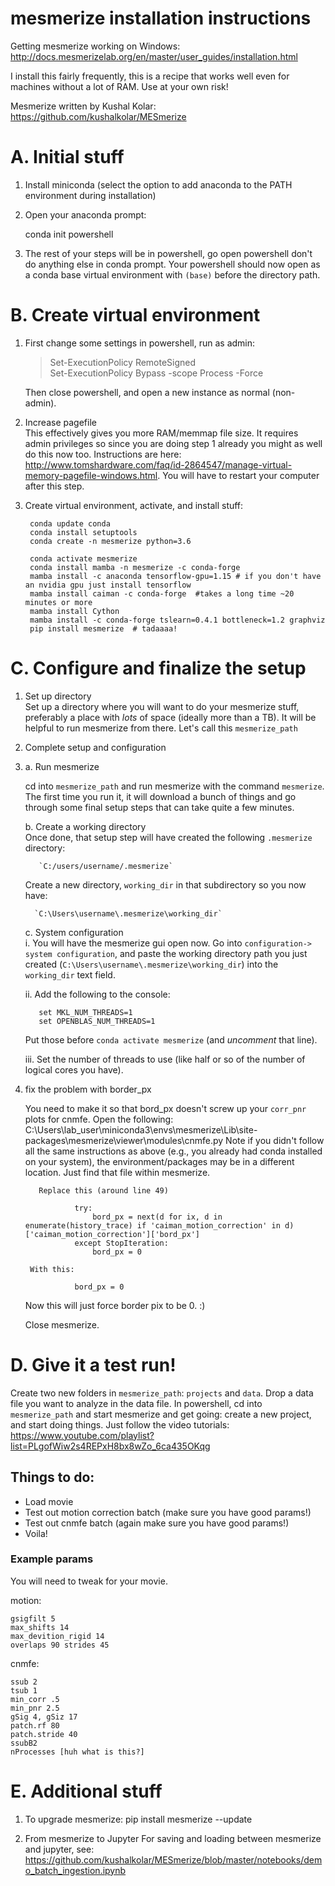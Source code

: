 # mesmerize installation instructions
Getting mesmerize working on Windows:
http://docs.mesmerizelab.org/en/master/user_guides/installation.html

I install this fairly frequently, this is a recipe that works well even for machines without a lot of RAM. Use at your own risk!

Mesmerize written by Kushal Kolar:
https://github.com/kushalkolar/MESmerize

# A. Initial stuff

1. Install miniconda (select the option to add anaconda to the PATH environment during installation)
2. Open your anaconda prompt:

    conda init powershell

3. The rest of your steps will be in powershell, go open powershell don't do anything else in conda prompt. Your powershell should now open as a conda base virtual environment with `(base)` before the directory path.

# B. Create virtual environment
1. First change some settings in powershell, run as admin:    

    >Set-ExecutionPolicy RemoteSigned    
    Set-ExecutionPolicy Bypass -scope Process -Force

    Then close powershell, and open a new instance as normal (non-admin).

2. Increase pagefile    
This effectively gives you more RAM/memmap file size. It requires admin privileges so since you are doing step 1 
already you might as well do this now too. Instructions are here:
http://www.tomshardware.com/faq/id-2864547/manage-virtual-memory-pagefile-windows.html. You will have to 
restart your computer after this step.

3. Create virtual environment, activate, and install stuff:    

        conda update conda
        conda install setuptools
        conda create -n mesmerize python=3.6
        
        conda activate mesmerize
        conda install mamba -n mesmerize -c conda-forge
        mamba install -c anaconda tensorflow-gpu=1.15 # if you don't have an nvidia gpu just install tensorflow
        mamba install caiman -c conda-forge  #takes a long time ~20 minutes or more
        mamba install Cython
        mamba install -c conda-forge tslearn=0.4.1 bottleneck=1.2 graphviz
        pip install mesmerize  # tadaaaa!

# C. Configure and finalize the setup
1. Set up directory    
Set up a directory where you will want to do your mesmerize stuff, preferably a place with *lots* of space (ideally more than a TB). It will be helpful to run mesmerize from there. Let's call this `mesmerize_path`

2. Complete setup and configuration   
3.  
    a. Run mesmerize    
     
     cd into `mesmerize_path` and run mesmerize with the command `mesmerize`. The first time you run it, 
     it will download a bunch of things and go through some final setup steps that can take quite a few minutes.

      b. Create a working directory    
      Once done, that setup step will have created the following `.mesmerize` directory:

          `C:/users/username/.mesmerize`

      Create a new directory, `working_dir` in that subdirectory so you now have:

         `C:\Users\username\.mesmerize\working_dir`

      c. System configuration    
      i. You will have the mesmerize gui open now. Go into `configuration-> system configuration`, and paste the working directory path you just created (`C:\Users\username\.mesmerize\working_dir`) into the `working_dir` text field.

      ii. Add the following to the console:

          set MKL_NUM_THREADS=1
          set OPENBLAS_NUM_THREADS=1

      Put those before `conda activate mesmerize` (and *uncomment* that line).    

      iii. Set the number of threads to use (like half or so of the number of logical cores you have).



3. fix the problem with border_px    

    You need to make it so that bord_px doesn't screw up your `corr_pnr` plots for cnmfe. Open the following:
          C:\Users\lab_user\miniconda3\envs\mesmerize\Lib\site-packages\mesmerize\viewer\modules\cnmfe.py
    Note if you didn't follow all the same instructions as above (e.g., you already had conda installed 
    on your system), the environment/packages may be in a different location. Just find that file within mesmerize.

          Replace this (around line 49)

                  try:
                      bord_px = next(d for ix, d in enumerate(history_trace) if 'caiman_motion_correction' in d)['caiman_motion_correction']['bord_px']
                  except StopIteration:
                      bord_px = 0

        With this:

                  bord_px = 0

      Now this will just force border pix to be 0. :)

      Close mesmerize.

# D. Give it a test run!
Create two new folders in `mesmerize_path`: `projects` and `data`. Drop a data file you want to analyze in the data file. In powershell, cd into `mesmerize_path` and start mesmerize and get going: create a new project, and start doing things. Just follow the video tutorials:
https://www.youtube.com/playlist?list=PLgofWiw2s4REPxH8bx8wZo_6ca435OKqg


## Things to do:
- Load movie
- Test out motion correction batch (make sure you have good params!)
- Test out cnmfe batch (again make sure you have good params!)
- Voila!


### Example params
You will need to tweak for your movie.

motion:

    gsigfilt 5
    max_shifts 14
    max_devition_rigid 14
    overlaps 90 strides 45


cnmfe:

    ssub 2
    tsub 1
    min_corr .5
    min_pnr 2.5
    gSig 4, gSiz 17
    patch.rf 80
    patch.stride 40
    ssubB2
    nProcesses [huh what is this?]

# E. Additional stuff
1. To upgrade mesmerize:
    pip install mesmerize --update

2. From mesmerize to Jupyter
For saving and loading between mesmerize and jupyter, see:
https://github.com/kushalkolar/MESmerize/blob/master/notebooks/demo_batch_ingestion.ipynb
